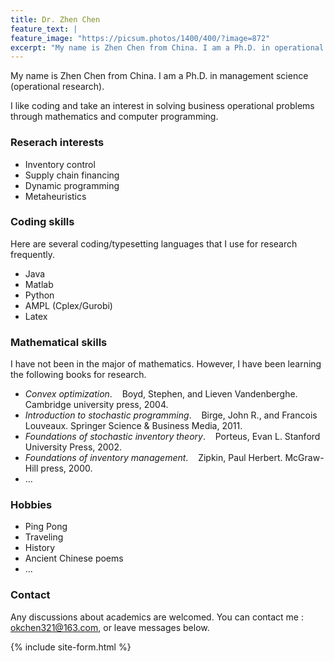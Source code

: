 ```yaml
---
title: Dr. Zhen Chen
feature_text: |
feature_image: "https://picsum.photos/1400/400/?image=872"
excerpt: "My name is Zhen Chen from China. I am a Ph.D. in operational research."
---
```


My name is Zhen Chen from China. I am a Ph.D. in management science (operational research).

I like coding and take an interest in solving business operational problems through mathematics and computer programming.

### Reserach interests

- Inventory control
- Supply chain financing
- Dynamic programming
- Metaheuristics


### Coding skills

Here are several coding/typesetting languages that I use for research frequently.
- Java
- Matlab
- Python
- AMPL (Cplex/Gurobi)
- Latex

### Mathematical skills

I have not been in the major of mathematics. However, I have been learning the following books for research.
- *Convex optimization*. &nbsp;&nbsp; Boyd, Stephen, and Lieven Vandenberghe. Cambridge university press, 2004.
- *Introduction to stochastic programming*. &nbsp;&nbsp; Birge, John R., and Francois Louveaux. Springer Science & Business Media, 2011.
- *Foundations of stochastic inventory theory*. &nbsp;&nbsp; Porteus, Evan L.  Stanford University Press, 2002.
- *Foundations of inventory management*. &nbsp;&nbsp; Zipkin, Paul Herbert. McGraw-Hill press, 2000.
- ...

<!---
### Education
|From To | University | Nation | Major | Degree |
|     ---- |         ---- |     ---- |     :----:|   :----: |
|2016.09 ~ 2017.09 | University of Edinburgh | UK |Management Science and Economics | Visiting student|
|2014.09 ~ 2018.06 | Beihang University | China  |Management Science and Engineering | Doctor |
|2010.09 ~ 2013.03 | Beihang University | China |Management Science and Engineering | Master |
|2006.09 ~ 2010.06 | Northeastern University |China |Business Administration | Bachor |
{:.table-striped}
-->

### Hobbies
- Ping Pong
- Traveling
- History
- Ancient Chinese poems
- ...

### Contact
Any discussions about academics are welcomed. You can contact me : okchen321@163.com, or leave messages below.


{% include site-form.html %}



<!--
### Working papers

### Pulications
-->
